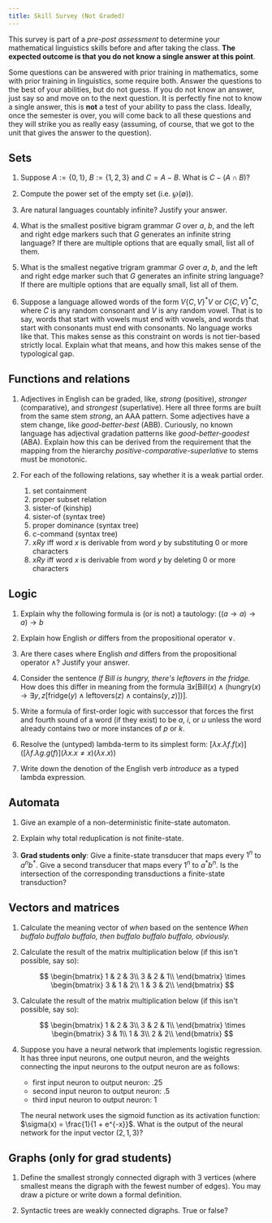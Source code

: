 ```yaml
---
title: Skill Survey (Not Graded)
---
```


This survey is part of a *pre-post assessment* to determine your mathematical linguistics skills before and after taking the class.
**The expected outcome is that you do not know a single answer at this point**.

Some questions can be answered with prior training in mathematics, some with prior training in linguistics, some require both.
Answer the questions to the best of your abilities, but do not guess.
If you do not know an answer, just say so and move on to the next question.
It is perfectly fine not to know a single answer, this is **not** a test of your ability to pass the class.
Ideally, once the semester is over, you will come back to all these questions and they will strike you as really easy (assuming, of course, that we got to the unit that gives the answer to the question).

## Sets

1.  Suppose $A := \{0, 1\}$, $B := \{1, 2, 3\}$ and $C = A - B$.
    What is $C - (A \cap B)$?

1.  Compute the power set of the empty set (i.e. $\wp(\emptyset)$).

1.  Are natural languages countably infinite? Justify your answer.

1.  What is the smallest positive bigram grammar $G$ over $a$, $b$, and the left and right edge markers such that $G$ generates an infinite string language?
    If there are multiple options that are equally small, list all of them.

1.  What is the smallest negative trigram grammar $G$ over $a$, $b$, and the left and right edge marker such that $G$ generates an infinite string language?
    If there are multiple options that are equally small, list all of them.

1.  Suppose a language allowed words of the form $V\{C,V\}^*V$ or $C\{C,V\}^*C$, where $C$ is any random consonant and $V$ is any random vowel.
    That is to say, words that start with vowels must end with vowels, and words that start with consonants must end with consonants.
    No language works like that.
    This makes sense as this constraint on words is not tier-based strictly local.
    Explain what that means, and how this makes sense of the typological gap.

## Functions and relations

1.  Adjectives in English can be graded, like, *strong* (positive), *stronger* (comparative), and *strongest* (superlative).
    Here all three forms are built from the same stem *strong*, an AAA pattern.
    Some adjectives have a stem change, like *good-better-best* (ABB).
    Curiously, no known language has adjectival gradation patterns like *good-better-goodest* (ABA).
    Explain how this can be derived from the requirement that the mapping from the hierarchy *positive-comparative-superlative* to stems must be monotonic.

1.  For each of the following relations, say whether it is a weak partial order.

    1. set containment
    1. proper subset relation
    1. sister-of (kinship)
    1. sister-of (syntax tree)
    1. proper dominance (syntax tree)
    1. c-command (syntax tree)
    1. $x R y$ iff word $x$ is derivable from word $y$ by substituting 0 or more characters
    1. $x R y$ iff word $x$ is derivable from word $y$ by deleting 0 or more characters

## Logic

1.  Explain why the following formula is (or is not) a tautology: $((a \rightarrow a) \rightarrow a) \rightarrow b$

1.  Explain how English *or* differs from the propositional operator $\vee$.

1.  Are there cases where English *and* differs from the propositional operator $\wedge$? Justify your answer.

1.  Consider the sentence *If Bill is hungry, there's leftovers in the fridge.*
    How does this differ in meaning from the formula $\exists x [\mathrm{Bill}(x) \wedge (\mathrm{hungry}(x) \rightarrow \exists y, z [\mathrm{fridge}(y) \wedge \mathrm{leftovers}(z) \wedge \mathrm{contains}(y, z)])]$.

1.  Write a formula of first-order logic with successor that forces the first and fourth sound of a word (if they exist) to be $a$, $i$, or $u$ unless the word already contains two or more instances of $p$ or $k$.

1.  Resolve the (untyped) lambda-term to its simplest form: $[\lambda x. \lambda f. f(x)]([\lambda f. \lambda g. g(f)](\lambda x. x \neq x)(\lambda x. x))$

1.  Write down the denotion of the English verb *introduce* as a typed lambda expression.


## Automata

1.  Give an example of a non-deterministic finite-state automaton.

1.  Explain why total reduplication is not finite-state.

1.  **Grad students only**:
    Give a finite-state transducer that maps every $1^n$ to $a^n b^*$.
    Give a second transducer that maps every $1^n$ to $a^* b^n$.
    Is the intersection of the corresponding transductions a finite-state transduction?


## Vectors and matrices

1.  Calculate the meaning vector of *when* based on the sentence *When buffalo buffalo buffalo, then buffalo buffalo buffalo, obviously.*

1.  Calculate the result of the matrix multiplication below (if this isn't possible, say so):

    $$
    \begin{bmatrix}
    1 & 2 & 3\\
    3 & 2 & 1\\
    \end{bmatrix}
    \times
    \begin{bmatrix}
    3 & 1 & 2\\
    1 & 3 & 2\\
    \end{bmatrix}
    $$

1.  Calculate the result of the matrix multiplication below (if this isn't possible, say so):

    $$
    \begin{bmatrix}
    1 & 2 & 3\\
    3 & 2 & 1\\
    \end{bmatrix}
    \times
    \begin{bmatrix}
    3 & 1\\
    1 & 3\\
    2 & 2\\
    \end{bmatrix}
    $$

1.  Suppose you have a neural network that implements logistic regression.
    It has three input neurons, one output neuron, and the weights connecting the input neurons to the output neuron are as follows:
    
    - first input neuron to output neuron: .25
    - second input neuron to output neuron: .5
    - third input neuron to output neuron: 1

    The neural network uses the sigmoid function as its activation function: $\sigma(x) = \frac{1}{1 + e^{-x}}$.
    What is the output of the neural network for the input vector $(2,1,3)$?

## Graphs (only for grad students)

1.  Define the smallest strongly connected digraph with 3 vertices (where smallest means the digraph with the fewest number of edges).
    You may draw a picture or write down a formal definition.

1.  Syntactic trees are weakly connected digraphs. True or false?
